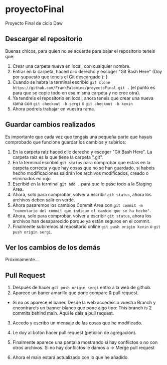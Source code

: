 # proyectoFinal

Proyecto Final de ciclo Daw

## Descargar el repositorio

Buenas chicos, para quien no se acuerde para bajar el repositorio teneis que:

1. Crear una carpeta nueva en local, con cualquier nombre.
2. Entrar en la carpeta, haced clic derecho y escoger "Git Bash Here" (Doy por supuesto que teneis el Git descargado (: ).
3. Cuando se habra la terminal escribid `git clone https://github.com/FrankPalomino/proyectoFinal.git .` (el punto es para que se copie todo en esa misma carpeta y no cree otra).
4. Ya tendreis el repositorio en local, ahora teneis que crear una nueva rama con `git checkout -b sergi` o `git checkout -b kevin`
5. Ahora podreis trabajar en vuestra rama.

## Guardar cambios realizados

Es importante que cada vez que tengais una pequeña parte que hayais comprobado que funcione guardar los cambios y subirlos:

1. En la carpeta raiz haced clic derecho y escoger "Git Bash Here". La carpeta raiz es la que tiene la carpeta ".git".
2. En la terminal escribid `git status` para comprobar que estais en la carpeta correcta y que hay cosas que no se han guardado, si habeis hecho modificaciones saldrán los archivos modificados, creado o eliminados en rojo.
3. Escribid en la terminal `git add .` para que lo pase todo a la Staging Area.
4. Ahora, solo para comprobar, volver a escribir `git status`, ahora los archivos deben salir en verde.
5. Ahora pasaremos los cambios Commit Area con `git commit -m "comentario del commit que indique el cambio que se ha hecho"`.
6. Ahora, solo para comprobar, volver a escribir `git status`, ahora los archivos han desaparecido porque ya están seguros en el commit.
7. Finalmente subiremos al repositorio online `git push origin kevin` o `git push origin sergi`.

## Ver los cambios de los demás

Próximamente...

## Pull Request

1. Después de hacer `git push origin sergi` entro a la web de github.
2. Aparece un baner amarillo que pone compare & pull request.

- Si no os aparece el baner. Desde la web accedeis a vuestra Branch y encontrareis un banner blanco que pone algo tipo: This branch is 2 commits behind main. Aqui le dáis a pull request.

3. Accedo y escribo un mensaje de las cosas que he modificado.
4. Le doy al botón hacer pull request (petición de agregación).
5. Finalmente aparece una pantalla mostrando si hay conflictos o no con otros archivos.
   Si no hay conflictos le damos a -> Merge pull request

6. Ahora el main estará actualizado con lo que he añadido.
